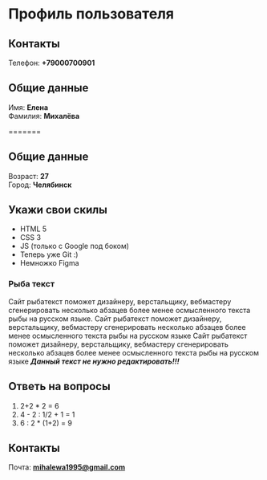 # Профиль пользователя


## Контакты

Телефон: **+79000700901**

## Общие данные

Имя: **Елена**    
Фамилия: **Михалёва**

=======
## Общие данные

Возраст: **27**      
Город: **Челябинск**       

## Укажи свои скилы

- HTML 5    
- CSS 3    
- JS (только с Google под боком)        
- Теперь уже Git :) 
- Немножко Figma   


### Рыба текст
Сайт рыбатекст поможет дизайнеру, верстальщику, вебмастеру сгенерировать несколько абзацев более менее осмысленного текста рыбы на русском языке.
Сайт рыбатекст поможет дизайнеру, верстальщику, вебмастеру сгенерировать несколько абзацев более менее осмысленного текста рыбы на русском языке
Сайт рыбатекст поможет дизайнеру, верстальщику, вебмастеру сгенерировать несколько абзацев более менее осмысленного текста рыбы на русском языке
***Данный текст не нужно редактировать!!!***

## Ответь на вопросы

1. 2+2 * 2 = 6
2. 4 - 2 : 1/2 + 1 = 1
3. 6 : 2 * (1+2) = 9

## Контакты

Почта: **mihalewa1995@gmail.com**



